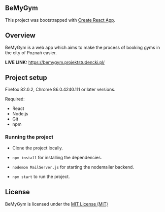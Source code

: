 ## BeMyGym

This project was bootstrapped with [Create React App](https://github.com/facebook/create-react-app).

## Overview

BeMyGym is a web app which aims to make the process of booking gyms in the city of Poznań easier.<br />

**LIVE LINK:** https://bemygym.projektstudencki.pl/ 

## Project setup

Firefox 82.0.2, Chrome 86.0.4240.111 or later versions.<br />

Required:
  - React
  - Node.js
  - Git
  - npm
  
### Running the project

  - Clone the project locally.<br />

  - `npm install` for installing the dependencies.<br />

  - `nodemon MailServer.js` for starting the nodemailer backend.<br />

  - `npm start` to run the project.<br />

## License

BeMyGym is licensed under the [MIT License (MIT)](https://github.com/bsdrm/ByMyGym/blob/master/LICENSE)
